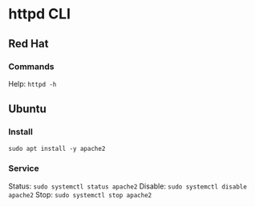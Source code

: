 # httpd CLI

## Red Hat
### Commands
Help: `httpd -h`

## Ubuntu

### Install
`sudo apt install -y apache2`

### Service
Status: `sudo systemctl status apache2`
Disable: `sudo systemctl disable apache2`
Stop: `sudo systemctl stop apache2`
